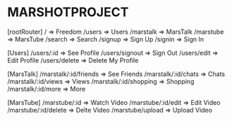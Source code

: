 # MARSHOTPROJECT

[rootRouter]
/ => Freedom
/users => Users
/marstalk => MarsTalk
/marstube => MarsTube
/search => Search
/signup => Sign Up
/signin => Sign In

[Users]
/users/:id => See Profile
/users/signout => Sign Out
/users/edit => Edit Profile
/users/delete => Delete My Profile

[MarsTalk]
/marstalk/:id/friends => See Friends
/marstalk/:id/chats => Chats
/marstalk/:id/views => Views
/marstalk/:id/shopping => Shopping
/marstalk/:id/more => More

[MarsTube]
/marstube/:id => Watch Video
/marstube/:id/edit => Edit Video
/marstube/:id/delete => Delte Video
/marstube/upload => Upload Video
